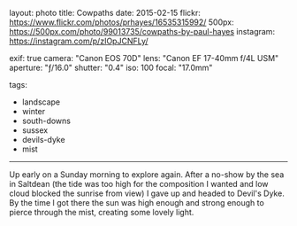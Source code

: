 layout: photo
title: Cowpaths
date: 2015-02-15
flickr: https://www.flickr.com/photos/prhayes/16535315992/
500px: https://500px.com/photo/99013735/cowpaths-by-paul-hayes
instagram: https://instagram.com/p/zIOpJCNFLy/

exif: true
camera: "Canon EOS 70D"
lens: "Canon EF 17-40mm f/4L USM"
aperture: "ƒ/16.0"
shutter: "0.4"
iso: 100
focal: "17.0mm"

tags:
  - landscape
  - winter
  - south-downs
  - sussex
  - devils-dyke
  - mist
---

Up early on a Sunday morning to explore again. After a no-show by the sea in Saltdean (the tide was too high for the composition I wanted and low cloud blocked the sunrise from view) I gave up and headed to Devil's Dyke. By the time I got there the sun was high enough and strong enough to pierce through the mist, creating some lovely light.
